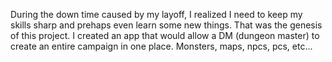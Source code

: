 During the down time caused by my layoff, I realized I need to keep my skills sharp and prehaps even learn some new things.  That was the genesis of this project.  I created an app that would allow a DM (dungeon master) to create an entire campaign in one place.  Monsters, maps, npcs, pcs, etc...
